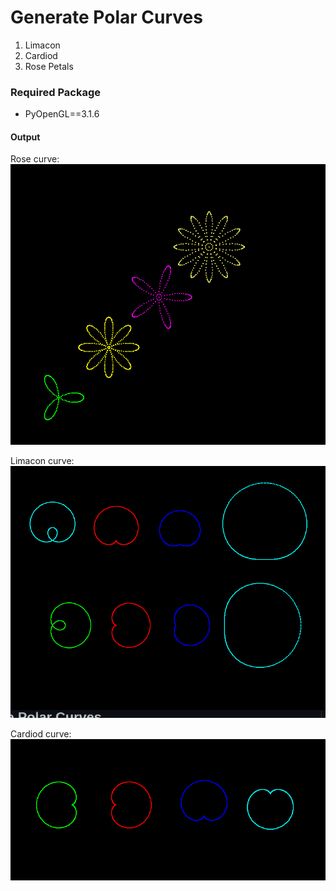 # Generate Polar Curves

1. Limacon
2. Cardiod
3. Rose Petals

### Required Package

- PyOpenGL==3.1.6

#### Output

Rose curve:
![rose curve](https://github.com/ghimiresaurav/CG_mini-project/blob/main/rose_curve.png)

Limacon curve:
![limacon curve](https://github.com/ghimiresaurav/CG_mini-project/blob/main/limacon_curve.png)

Cardiod curve:
![Cardiod curve](https://github.com/ghimiresaurav/CG_mini-project/blob/main/cardiod_curve.png)
